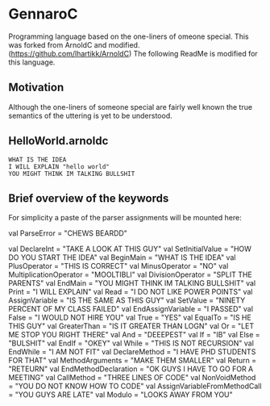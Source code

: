 # GennaroC

Programming language based on the one-liners of omeone special. This was forked from ArnoldC and modified. (https://github.com/lhartikk/ArnoldC)
The following ReadMe is modified for this language.

## Motivation

Although the one-liners of someone special are fairly well known the true semantics of the uttering is yet to be understood.

## HelloWorld.arnoldc

	WHAT IS THE IDEA
	I WILL EXPLAIN "hello world"
	YOU MIGHT THINK IM TALKING BULLSHIT

## Brief overview of the keywords
For simplicity a paste of the parser assignments will be mounted here:

  val ParseError = "CHEWS BEARDD"

  val DeclareInt = "TAKE A LOOK AT THIS GUY"
  val SetInitialValue = "HOW DO YOU START THE IDEA"
  val BeginMain = "WHAT IS THE IDEA"
  val PlusOperator = "THIS IS CORRECT"
  val MinusOperator = "NO"
  val MultiplicationOperator = "MOOLTIBLI"
  val DivisionOperator = "SPLIT THE PARENTS"
  val EndMain = "YOU MIGHT THINK IM TALKING BULLSHIT"
  val Print = "I WILL EXPLAIN"
  val Read = "I DO NOT LIKE POWER POINTS"
  val AssignVariable = "IS THE SAME AS THIS GUY"
  val SetValue = "NINETY PERCENT OF MY CLASS FAILED"
  val EndAssignVariable = "I PASSED"
  val False = "I WOULD NOT HIRE YOU"
  val True = "YES"
  val EqualTo = "IS HE THIS GUY"
  val GreaterThan = "IS IT GREATER THAN LOGN"
  val Or = "LET ME STOP YOU RIGHT THERE"
  val And = "DEEEPEST"
  val If = "IB"
  val Else = "BULSHIT"
  val EndIf = "OKEY"
  val While = "THIS IS NOT RECURSION"
  val EndWhile = "I AM NOT FIT"
  val DeclareMethod = "I HAVE PHD STUDENTS FOR THAT"
  val MethodArguments = "MAKE THEM SMALLER"
  val Return = "RETEURN"
  val EndMethodDeclaration = "OK GUYS I HAVE TO GO FOR A MEETING"
  val CallMethod = "THREE LINES OF CODE"
  val NonVoidMethod = "YOU DO NOT KNOW HOW TO CODE"
  val AssignVariableFromMethodCall = "YOU GUYS ARE LATE"
  val Modulo = "LOOKS AWAY FROM YOU"



